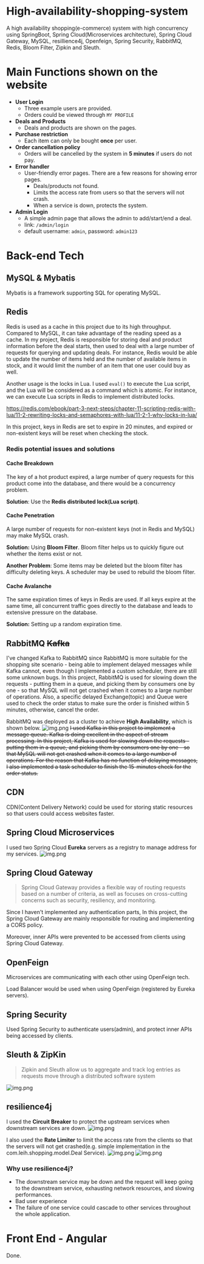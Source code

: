 # High-availability-shopping-system
A high availability shopping(e-commerce) system with high concurrency using SpringBoot, Spring Cloud(Microservices architecture), Spring Cloud Gateway, MySQL, resillience4j, Openfeign, Spring Security, RabbitMQ, Redis, Bloom Filter, Zipkin and Sleuth.
# Main Functions shown on the website

- **User Login**
  - Three example users are provided.
  - Orders could be viewed through `MY PROFILE`
- **Deals and Products**
  - Deals and products are shown on the pages.
- **Purchase restriction**
  - Each item can only be bought **once** per user.
- **Order cancellation policy**
  - Orders will be cancelled by the system in **5 minutes** if users do not pay.
- **Error handler**
  - User-friendly error pages. There are a few reasons for showing error pages.
    - Deals/products not found.
    - Limits the access rate from users so that the servers will not crash.
    - When a service is down, protects the system.
- **Admin Login**
  - A simple admin page that allows the admin to add/start/end a deal.
  - link: `/admin/login`
  - default username: `admin`, password: `admin123`
# Back-end Tech

## MySQL & Mybatis
Mybatis is a framework supporting SQL for operating MySQL.

## Redis
Redis is used as a cache in this project due to its high throughput. Compared to MySQL, it can take advantage of the reading speed as a cache. In my project, Redis is responsible for storing deal and product information before the deal starts, then used to deal with a large number of requests for querying and updating deals. For instance, Redis would be able to update the number of items held and the number of available items in stock, and it would limit the number of an item that one user could buy as well.

Another usage is the locks in Lua. I used `eval()` to execute the Lua script, and the Lua will be considered as a command which is atomic. For instance, we can execute Lua scripts in Redis to implement distributed locks.

https://redis.com/ebook/part-3-next-steps/chapter-11-scripting-redis-with-lua/11-2-rewriting-locks-and-semaphores-with-lua/11-2-1-why-locks-in-lua/

In this project, keys in Redis are set to expire in 20 minutes, and expired or non-existent keys will be reset when checking the stock.

### Redis potential issues and solutions
#### Cache Breakdown
The key of a hot product expired, a large number of query requests for this product come into the database, and there would be a concurrency problem.

**Solution**: Use the **Redis distributed lock(Lua script)**.

#### Cache Penetration
A large number of requests for non-existent keys (not in Redis and MySQL) may make MySQL crash.

**Solution:** Using **Bloom Filter**. Bloom filter helps us to quickly figure out whether the items exist or not.

**Another Problem**: Some items may be deleted but the bloom filter has difficulty deleting keys. A scheduler may be used to rebuild the bloom filter.

#### Cache Avalanche

The same expiration times of keys in Redis are used. If all keys expire at the same time, all concurrent traffic goes directly to the database and leads to extensive pressure on the database.

**Solution:** Setting up a random expiration time.

## RabbitMQ ~~Kafka~~
I've changed Kafka to RabbitMQ since RabbitMQ is more suitable for the shopping site scenario - being able to implement delayed messages while Kafka cannot, even though I implemented a custom scheduler, there are still some unknown bugs.
In this project, RabbitMQ is used for slowing down the requests - putting them in a queue, and picking them by consumers one by one - so that MySQL will not get crashed when it comes to a large number of operations.
Also, a specific delayed Exchange(topic) and Queue were used to check the order status to make sure the order is finished within 5 minutes, otherwise, cancel the order.

RabbitMQ was deployed as a cluster to achieve **High Availability**, which is shown below.
![img.png](images/rabbit.png)
~~I used Kafka in this project to implement a message queue. Kafka is doing excellent in the aspect of stream processing. In this project, Kafka is used for slowing down the requests - putting them in a queue, and picking them by consumers one by one - so that MySQL will not get crashed when it comes to a large number of operations. For the reason that Kafka has no function of delaying messages, I also implemented a task scheduler to finish the 15-minutes check for the order status.~~

## CDN
CDN(Content Delivery Network) could be used for storing static resources so that users could access websites faster.

## Spring Cloud Microservices 

I used two Spring Cloud **Eureka** servers as a registry to manage address for my services.
![img.png](images/eureka.png)

## Spring Cloud Gateway

>Spring Cloud Gateway provides a flexible way of routing requests based on a number of criteria, as well as focuses on cross-cutting concerns such as security, resiliency, and monitoring.

Since I haven't implemented any authentication parts, In this project, the Spring Cloud Gateway are mainly responsible for routing and implementing a CORS policy.

Moreover, inner APIs were prevented to be accessed from clients using Spring Cloud Gateway.

## OpenFeign

Microservices are communicating with each other using OpenFeign tech.

Load Balancer would be used when using OpenFeign (registered by Eureka servers).

## Spring Security
Used Spring Security to authenticate users(admin), and protect inner APIs being accessed by clients.

## Sleuth & ZipKin

>Zipkin and Sleuth allow us to aggregate and track log entries as requests move through a distributed software system

![img.png](images/zipkin.png)


## resilience4j
I used the **Circuit Breaker** to protect the upstream services when downstream services are down.
![img.png](images/circuitBreaker.png)

I also used the **Rate Limiter** to limit the access rate from the clients so that the servers will not get crashed(e.g. simple implementation in the com.leih.shopping.model.Deal Service).
![img.png](images/rateLimiter.png)
![img.png](images/ratelimiter1.png)
### Why use resilience4j?
- The downstream service may be down and the request will keep going to the downstream service, exhausting network resources, and slowing performances.
- Bad user experience
- The failure of one service could cascade to other services throughout the whole application.

# Front End - Angular

Done.